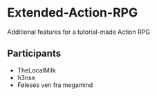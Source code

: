 # Extended-Action-RPG
Additional features for a tutorial-made Action RPG

## Participants
- TheLocalMilk
- h3nse
- Føleses ven fra megamind
